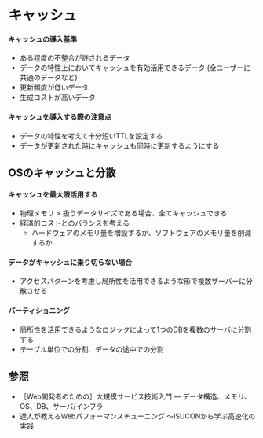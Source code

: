 # キャッシュ
#### キャッシュの導入基準
- ある程度の不整合が許されるデータ
- データの特性上においてキャッシュを有効活用できるデータ (全ユーザーに共通のデータなど)
- 更新頻度が低いデータ
- 生成コストが高いデータ

#### キャッシュを導入する際の注意点
- データの特性を考えて十分短いTTLを設定する
- データが更新された時にキャッシュも同時に更新するようにする

## OSのキャッシュと分散
#### キャッシュを最大限活用する
- 物理メモリ > 扱うデータサイズである場合、全てキャッシュできる
- 経済的コストとのバランスを考える
  - ハードウェアのメモリ量を増設するか、ソフトウェアのメモリ量を削減するか

#### データがキャッシュに乗り切らない場合
- アクセスパターンを考慮し局所性を活用できるような形で複数サーバーに分散させる

#### パーティショニング
- 局所性を活用できるようなロジックによって1つのDBを複数のサーバに分割する
- テーブル単位での分割、データの途中での分割

## 参照
- ［Web開発者のための］大規模サービス技術入門 ― データ構造、メモリ、OS、DB、サーバ/インフラ
- 達人が教えるWebパフォーマンスチューニング 〜ISUCONから学ぶ高速化の実践

